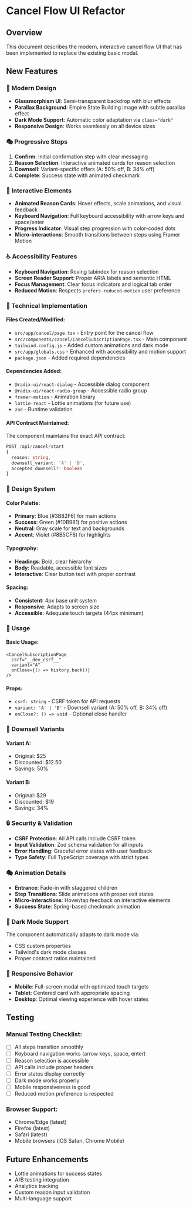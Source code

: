 # Cancel Flow UI Refactor

## Overview
This document describes the modern, interactive cancel flow UI that has been implemented to replace the existing basic modal.

## New Features

### 🎨 Modern Design
- **Glassmorphism UI**: Semi-transparent backdrop with blur effects
- **Parallax Background**: Empire State Building image with subtle parallax effect
- **Dark Mode Support**: Automatic color adaptation via `class="dark"`
- **Responsive Design**: Works seamlessly on all device sizes

### 🎭 Progressive Steps
1. **Confirm**: Initial confirmation step with clear messaging
2. **Reason Selection**: Interactive animated cards for reason selection
3. **Downsell**: Variant-specific offers (A: 50% off, B: 34% off)
4. **Complete**: Success state with animated checkmark

### 🎯 Interactive Elements
- **Animated Reason Cards**: Hover effects, scale animations, and visual feedback
- **Keyboard Navigation**: Full keyboard accessibility with arrow keys and space/enter
- **Progress Indicator**: Visual step progression with color-coded dots
- **Micro-interactions**: Smooth transitions between steps using Framer Motion

### ♿ Accessibility Features
- **Keyboard Navigation**: Roving tabindex for reason selection
- **Screen Reader Support**: Proper ARIA labels and semantic HTML
- **Focus Management**: Clear focus indicators and logical tab order
- **Reduced Motion**: Respects `prefers-reduced-motion` user preference

### 🔧 Technical Implementation

#### Files Created/Modified:
- `src/app/cancel/page.tsx` - Entry point for the cancel flow
- `src/components/cancel/CancelSubscriptionPage.tsx` - Main component
- `tailwind.config.js` - Added custom animations and dark mode
- `src/app/globals.css` - Enhanced with accessibility and motion support
- `package.json` - Added required dependencies

#### Dependencies Added:
- `@radix-ui/react-dialog` - Accessible dialog component
- `@radix-ui/react-radio-group` - Accessible radio group
- `framer-motion` - Animation library
- `lottie-react` - Lottie animations (for future use)
- `zod` - Runtime validation

#### API Contract Maintained:
The component maintains the exact API contract:
```typescript
POST /api/cancel/start
{
  reason: string,
  downsell_variant: 'A' | 'B',
  accepted_downsell?: boolean
}
```

### 🎨 Design System

#### Color Palette:
- **Primary**: Blue (#3B82F6) for main actions
- **Success**: Green (#10B981) for positive actions
- **Neutral**: Gray scale for text and backgrounds
- **Accent**: Violet (#8B5CF6) for highlights

#### Typography:
- **Headings**: Bold, clear hierarchy
- **Body**: Readable, accessible font sizes
- **Interactive**: Clear button text with proper contrast

#### Spacing:
- **Consistent**: 4px base unit system
- **Responsive**: Adapts to screen size
- **Accessible**: Adequate touch targets (44px minimum)

### 🚀 Usage

#### Basic Usage:
```tsx
<CancelSubscriptionPage 
  csrf="__dev_csrf__" 
  variant="A" 
  onClose={() => history.back()} 
/>
```

#### Props:
- `csrf: string` - CSRF token for API requests
- `variant: 'A' | 'B'` - Downsell variant (A: 50% off, B: 34% off)
- `onClose?: () => void` - Optional close handler

### 🎯 Downsell Variants

#### Variant A:
- Original: $25
- Discounted: $12.50
- Savings: 50%

#### Variant B:
- Original: $29
- Discounted: $19
- Savings: 34%

### 🔒 Security & Validation
- **CSRF Protection**: All API calls include CSRF token
- **Input Validation**: Zod schema validation for all inputs
- **Error Handling**: Graceful error states with user feedback
- **Type Safety**: Full TypeScript coverage with strict types

### 🎭 Animation Details
- **Entrance**: Fade-in with staggered children
- **Step Transitions**: Slide animations with proper exit states
- **Micro-interactions**: Hover/tap feedback on interactive elements
- **Success State**: Spring-based checkmark animation

### 🌙 Dark Mode Support
The component automatically adapts to dark mode via:
- CSS custom properties
- Tailwind's dark mode classes
- Proper contrast ratios maintained

### 📱 Responsive Behavior
- **Mobile**: Full-screen modal with optimized touch targets
- **Tablet**: Centered card with appropriate spacing
- **Desktop**: Optimal viewing experience with hover states

## Testing

### Manual Testing Checklist:
- [ ] All steps transition smoothly
- [ ] Keyboard navigation works (arrow keys, space, enter)
- [ ] Reason selection is accessible
- [ ] API calls include proper headers
- [ ] Error states display correctly
- [ ] Dark mode works properly
- [ ] Mobile responsiveness is good
- [ ] Reduced motion preference is respected

### Browser Support:
- Chrome/Edge (latest)
- Firefox (latest)
- Safari (latest)
- Mobile browsers (iOS Safari, Chrome Mobile)

## Future Enhancements
- Lottie animations for success states
- A/B testing integration
- Analytics tracking
- Custom reason input validation
- Multi-language support

